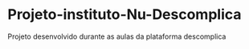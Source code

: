# Projeto-instituto-Nu-Descomplica
 Projeto desenvolvido durante as aulas da plataforma descomplica
